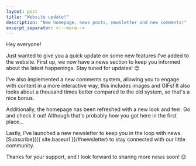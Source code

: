 ```yaml
---
layout: post
title: "Website update!"
description: "New homepage, news posts, newsletter and new comments!"
excerpt_separator: <!--more-->
---
```


Hey everyone!

Just wanted to give you a quick update on some new features I've added to the website. First up, we now have a news section to keep you informed about the latest happenings. Stay tuned for updates! 😊
<!--more-->

I've also implemented a new comments system, allowing you to engage with content in a more interactive way, this includes images and GIFs! It also looks about a thousand times better compared to the old system, so that's a nice bonus.

Additionally, the homepage has been refreshed with a new look and feel. Go and check it out! Although that's probably how you got here in the first place...

Lastly, I've launched a new newsletter to keep you in the loop with news. [Subscribe]({{ site.baseurl }}/#newsletter) to stay connected with our little community.

Thanks for your support, and I look forward to sharing more news soon! 😉